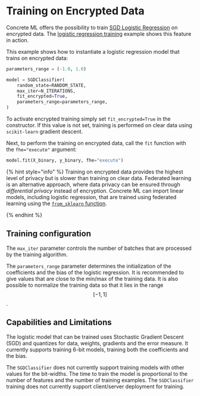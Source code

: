 # Training on Encrypted Data

Concrete ML offers the possibility to train [SGD Logistic Regression](../developer-guide/api/concrete.ml.sklearn.linear_model.md#class-sgdclassifier) on encrypted data. The [logistic regression training](../advanced_examples/LogisticRegressionTraining.ipynb) example shows this feature in action.

This example shows how to instantiate a logistic regression model that trains on encrypted data:

```python
parameters_range = (-1.0, 1.0)

model = SGDClassifier(
    random_state=RANDOM_STATE,
    max_iter=N_ITERATIONS,
    fit_encrypted=True,
    parameters_range=parameters_range,
)
```

To activate encrypted training simply set `fit_encrypted=True` in the constructor. If this value is not set, training is performed
on clear data using `scikit-learn` gradient descent.

Next, to perform the training on encrypted data, call the `fit` function with the `fhe="execute"` argument:

<!--pytest-codeblocks:skip-->

```python
model.fit(X_binary, y_binary, fhe="execute")
```

{% hint style="info" %}
Training on encrypted data provides the highest level of privacy but is slower than training on clear data. Federated learning is an alternative approach, where data privacy can be ensured through _differential privacy_ instead of encryption. Concrete ML
can import linear models, including logistic regression, that are trained using federated learning using the [`from_sklearn` function](linear.md#pre-trained-models).

{% endhint %}

## Training configuration

The `max_iter` parameter controls the number of batches that are processed by the training algorithm.

The `parameters_range` parameter determines the initialization of the coefficients and the bias of the logistic regression. It is recommended to give values that are close to the min/max of the training data. It is also possible to normalize the training data so that it lies in the range $$[-1, 1]$$.

## Capabilities and Limitations

The logistic model that can be trained uses Stochastic Gradient Descent (SGD) and quantizes for data, weights, gradients and the error measure. It currently supports training 6-bit models, training both the coefficients and the bias.

The `SGDClassifier` does not currently support training models with other values for the bit-widths. The time to train the model
is proportional to the number of features and the number of training examples. The `SGDClassifier` training does not currently support client/server deployment for training.

